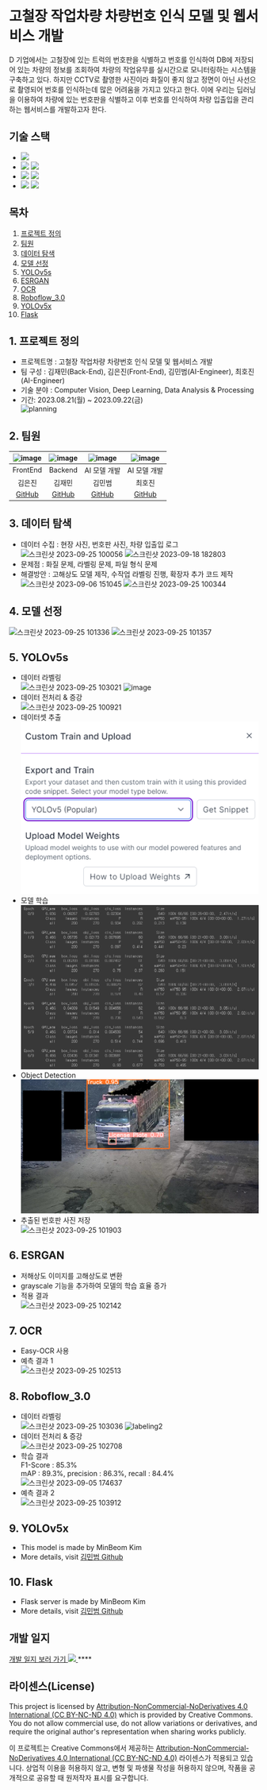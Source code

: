 # 고철장 작업차량 차량번호 인식 모델 및 웹서비스 개발
D 기업에서는 고철장에 있는 트럭의 번호판을 식별하고 번호를 인식하여 DB에 저장되어 있는 차량의 정보를 조회하여 차량의 작업유무를 실시간으로 모니터링하는 시스템을 구축하고 있다. 하지만 CCTV로 촬영한 사진이라 화질이 좋지 않고 정면이 아닌 사선으로 촬영되어 번호를 인식하는데 많은 어려움을 가지고 있다고 한다. 이에 우리는 딥러닝을 이용하여 차량에 있는 번호판을 식별하고 이후 번호를 인식하여 차량 입출입을 관리하는 웹서비스를 개발하고자 한다.

## 기술 스택 
- <img src="https://img.shields.io/badge/Python-3776AB?style=flat-square&logo=Python&logoColor=white"/>
- <img src="https://img.shields.io/badge/Flask-000000?style=flat-square&logo=flask&logoColor=white"/> <img src="https://img.shields.io/badge/React-61DAFB?style=flat-square&logo=React&logoColor=black"/>
- <img src="https://img.shields.io/badge/Git-F05032?style=flat-square&logo=git&logoColor=white"/> <img width="23" src="https://upload.wikimedia.org/wikipedia/commons/e/e9/Notion-logo.svg">
- <img src="https://img.shields.io/badge/Visual Studio Code-007ACC?style=flat-square&logo=Visual Studio Code&logoColor=white"/> <img src="https://img.shields.io/badge/Google Colab-F9AB00?style=flat-square&logo=Google Colab&logoColor=white"/>


## 목차
1. [프로젝트 정의](#1-프로젝트-정의)
2. [팀원](#2-팀원)
3. [데이터 탐색](#3-데이터-탐색)
4. [모델 선정](#4-모델-선정)
5. [YOLOv5s](#5-YOLOv5s)
6. [ESRGAN](#6-ESRGAN)
7. [OCR](#7-OCR)
8. [Roboflow_3.0](#8-Roboflow_3.0)
9. [YOLOv5x](#9-YOLOv5x)  
10. [Flask](#10-Flask)

 
## 1. 프로젝트 정의
- 프로젝트명 : 고철장 작업차량 차량번호 인식 모델 및 웹서비스 개발
- 팀 구성 : 김재민(Back-End), 김은진(Front-End), 김민범(AI-Engineer), 최호진(AI-Engineer)
- 기술 분야 : Computer Vision, Deep Learning, Data Analysis & Processing
- 기간: 2023.08.21(월) ~ 2023.09.22(금) <br/>
  ![planning](https://github.com/Gansaw/License_Plate_Recognition/assets/86204430/07aeb058-d61f-4114-88b1-ca50e9159a99)

  
## 2. 팀원 
|<img width="200" alt="image" src="https://avatars.githubusercontent.com/u/129818813?v=4">|<img width="200" alt="image" src="https://avatars.githubusercontent.com/u/98063854?v=4">|<img width="200" alt="image" src="https://avatars.githubusercontent.com/u/70638717?v=4">|<img width="200" alt="image" src="https://avatars.githubusercontent.com/u/86204430?v=4">|
| :---------------------------------: | :-----------------------------------:| :---------------------------------: | :-----------------------------------:|
|                FrontEnd           |           Backend                       |              AI 모델 개발         |           AI 모델 개발                |       
|             김은진            |          김재민            |                          김민범                  |          최호진                      |      
|[GitHub](https://github.com/EUNJIN6131)|[GitHub](https://github.com/JaeMin1130)|[GitHub](https://github.com/sou05091/)|[GitHub](https://github.com/Gansaw/)|


## 3. 데이터 탐색
- 데이터 수집 : 현장 사진, 번호판 사진, 차량 입출입 로그 <br/>
![스크린샷 2023-09-25 100056](https://github.com/Gansaw/License_Plate_Recognition/assets/86204430/b95de212-ee46-407a-b0a0-2ba284efbd33)
![스크린샷 2023-09-18 182803](https://github.com/Gansaw/License_Plate_Recognition/assets/86204430/6d8e8f75-5cf5-407b-bbde-550c87201c31)
- 문제점 : 화질 문제, 라벨링 문제, 파일 형식 문제
- 해결방안 : 고해상도 모델 제작, 수작업 라벨링 진행, 확장자 추가 코드 제작
![스크린샷 2023-09-06 151045](https://github.com/Gansaw/License_Plate_Recognition/assets/86204430/1842e134-4b23-4ade-a27c-449c179c291d)
![스크린샷 2023-09-25 100344](https://github.com/Gansaw/License_Plate_Recognition/assets/86204430/fb3b2a1b-59ba-42e2-9466-06fed59b41e0)

 
## 4. 모델 선정
![스크린샷 2023-09-25 101336](https://github.com/Gansaw/License_Plate_Recognition/assets/86204430/2aa05642-5001-4ad6-b6af-3af657f91f94)
![스크린샷 2023-09-25 101357](https://github.com/Gansaw/License_Plate_Recognition/assets/86204430/d82c6808-d62f-4a6f-adea-09982f08808a)


## 5. YOLOv5s
- 데이터 라벨링 <br/>
![스크린샷 2023-09-25 103021](https://github.com/Gansaw/License_Plate_Recognition/assets/86204430/fd9e7cfa-77f7-4555-9eaf-ea621a01268f)
![image](https://github.com/Gansaw/License_Plate_Recognition/assets/86204430/36416825-ccae-43e0-aefe-888e5308ca04)
- 데이터 전처리 & 증강 <br/>
![스크린샷 2023-09-25 100921](https://github.com/Gansaw/License_Plate_Recognition/assets/86204430/a670eb15-44a1-4552-b8e9-368a068631c1)
- 데이터셋 추출 <br/>
![image](https://github.com/sou05091/MainProject_LicensePlate/blob/main/img/yolo/Export.png)
- 모델 학습 <br/>
![image](https://github.com/sou05091/MainProject_LicensePlate/blob/main/img/yolo/model%20%ED%95%99%EC%8A%B5.png)
- Object Detection <br/>
![image](https://github.com/sou05091/MainProject_LicensePlate/blob/main/img/yolo/result.png)
- 추출된 번호판 사진 저장 <br/>
![스크린샷 2023-09-25 101903](https://github.com/Gansaw/License_Plate_Recognition/assets/86204430/ca326dc0-4e08-41a2-bbef-98a841c2fd2f)


## 6. ESRGAN
- 저해상도 이미지를 고해상도로 변환
- grayscale 기능을 추가하여 모델의 학습 효율 증가
- 적용 결과 <br/>
![스크린샷 2023-09-25 102142](https://github.com/Gansaw/License_Plate_Recognition/assets/86204430/4594f619-c28f-4da8-b814-7b7a211de121)


## 7. OCR
- Easy-OCR 사용
- 예측 결과 1 <br/>
![스크린샷 2023-09-25 102513](https://github.com/Gansaw/License_Plate_Recognition/assets/86204430/d1dde896-9612-4775-8edb-e551debdb5a8)


## 8. Roboflow_3.0
- 데이터 라벨링 <br/>
![스크린샷 2023-09-25 103036](https://github.com/Gansaw/License_Plate_Recognition/assets/86204430/529e2e7e-87bf-4490-b05e-f95fc8c1247c)
![labeling2](https://github.com/Gansaw/License_Plate_Recognition/assets/86204430/1558bd34-788f-4d1c-aef0-524ad7c0ae7a)
- 데이터 전처리 & 증강 <br/>
![스크린샷 2023-09-25 102708](https://github.com/Gansaw/License_Plate_Recognition/assets/86204430/cfeec9b5-436f-4c4b-80cf-b97a82ca2f7c)
- 학습 결과 <br/>
F1-Score : 85.3% <br/>
mAP : 89.3%, precision : 86.3%, recall : 84.4% <br/>
![스크린샷 2023-09-05 174637](https://github.com/Gansaw/License_Plate_Recognition/assets/86204430/b8be6357-0935-4e44-97f3-738088132c42)
- 예측 결과 2 <br/>
![스크린샷 2023-09-25 103912](https://github.com/Gansaw/License_Plate_Recognition/assets/86204430/db044171-54d6-4d06-97fb-be26128ed30b)


## 9. YOLOv5x
- This model is made by MinBeom Kim
- More details, visit [김민범 Github](https://github.com/sou05091/MainProject_LicensePlate) <br/>


## 10. Flask
- Flask server is made by MinBeom Kim
- More details, visit [김민범 Github](https://github.com/sou05091/MainProject_LicensePlate) <br/>


## 개발 일지 
<a href="https://shrub-snap-550.notion.site/CRUD-566be659b7bf4693a6515f408cf2f1d9?pvs=4">개발 일지 보러 가기  <img width="23" src="https://upload.wikimedia.org/wikipedia/commons/e/e9/Notion-logo.svg"> </a>****


## 라이센스(License)
This project is licensed by <a href = "https://creativecommons.org/licenses/by-nc-nd/4.0/">Attribution-NonCommercial-NoDerivatives 4.0 International (CC BY-NC-ND 4.0)</a> which is provided by Creative Commons. You do not allow commercial use, do not allow variations or derivatives, and require the original author's representation when sharing works publicly. <br/>

이 프로젝트는 Creative Commons에서 제공하는 <a href = "https://creativecommons.org/licenses/by-nc-nd/4.0/deed.ko">Attribution-NonCommercial-NoDerivatives 4.0 International (CC BY-NC-ND 4.0)</a> 라이센스가 적용되고 있습니다. 상업적 이용을 허용하지 않고, 변형 및 파생물 작성을 허용하지 않으며, 작품을 공개적으로 공유할 때 원저작자 표시를 요구합니다.
